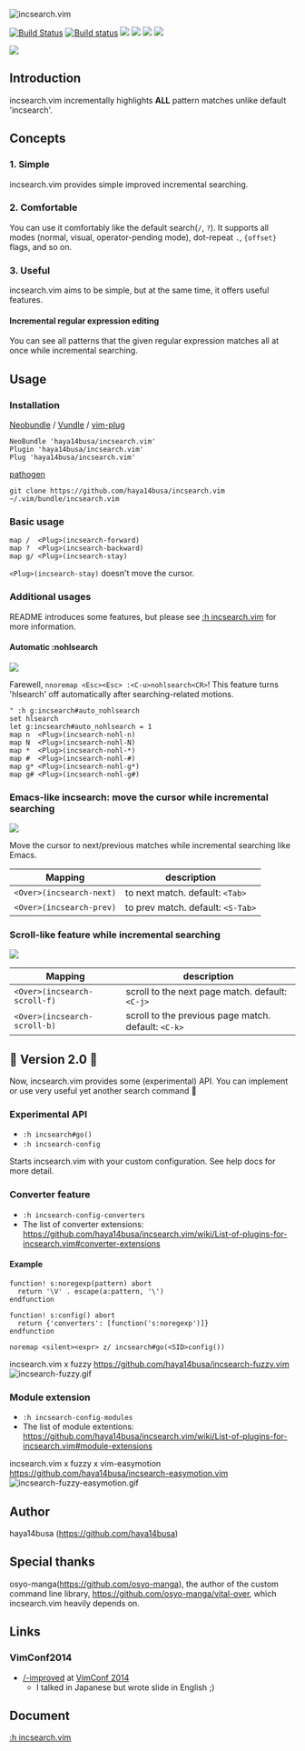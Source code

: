 ![incsearch.vim](https://raw.githubusercontent.com/haya14busa/i/master/incsearch.vim/incsearch_logo.png)

[![Build Status](https://travis-ci.org/haya14busa/incsearch.vim.svg?branch=master)](https://travis-ci.org/haya14busa/incsearch.vim)
[![Build status](https://ci.appveyor.com/api/projects/status/ks6gtsu46c1djoo6/branch/master)](https://ci.appveyor.com/project/haya14busa/incsearch-vim/branch/master)
[![](http://img.shields.io/github/tag/haya14busa/incsearch.vim.svg)](https://github.com/haya14busa/incsearch.vim/releases)
[![](http://img.shields.io/github/issues/haya14busa/incsearch.vim.svg)](https://github.com/haya14busa/incsearch.vim/issues)
[![](http://img.shields.io/badge/license-MIT-blue.svg)](LICENSE)
[![](http://img.shields.io/badge/doc-%3Ah%20incsearch.txt-red.svg)](doc/incsearch.txt)

![](https://raw.githubusercontent.com/haya14busa/i/master/incsearch.vim/incremental_regex_building.gif)

Introduction
------------
incsearch.vim incrementally highlights __ALL__ pattern matches unlike default
'incsearch'.

Concepts
--------

### 1. Simple
incsearch.vim provides simple improved incremental searching.

### 2. Comfortable
You can use it comfortably like the default search(`/`, `?`).
It supports all modes (normal, visual, operator-pending mode), dot-repeat `.`,
`{offset}` flags, and so on.

### 3. Useful
incsearch.vim aims to be simple, but at the same time, it offers useful features.

#### Incremental regular expression editing
You can see all patterns that the given regular expression matches all at once
while incremental searching.

Usage
-----

### Installation

[Neobundle](https://github.com/Shougo/neobundle.vim) / [Vundle](https://github.com/gmarik/Vundle.vim) / [vim-plug](https://github.com/junegunn/vim-plug)

```vim
NeoBundle 'haya14busa/incsearch.vim'
Plugin 'haya14busa/incsearch.vim'
Plug 'haya14busa/incsearch.vim'
```

[pathogen](https://github.com/tpope/vim-pathogen)

```
git clone https://github.com/haya14busa/incsearch.vim ~/.vim/bundle/incsearch.vim
```

### Basic usage
```vim
map /  <Plug>(incsearch-forward)
map ?  <Plug>(incsearch-backward)
map g/ <Plug>(incsearch-stay)
```

`<Plug>(incsearch-stay)` doesn't move the cursor.

### Additional usages
README introduces some features, but please see [:h incsearch.vim](doc/incsearch.txt) for more information.

#### Automatic :nohlsearch

![](https://raw.githubusercontent.com/haya14busa/i/master/incsearch.vim/incsearch_auto_nohlsearch.gif)

Farewell, `nnoremap <Esc><Esc> :<C-u>nohlsearch<CR>`!
This feature turns 'hlsearch' off automatically after searching-related motions.

```vim
" :h g:incsearch#auto_nohlsearch
set hlsearch
let g:incsearch#auto_nohlsearch = 1
map n  <Plug>(incsearch-nohl-n)
map N  <Plug>(incsearch-nohl-N)
map *  <Plug>(incsearch-nohl-*)
map #  <Plug>(incsearch-nohl-#)
map g* <Plug>(incsearch-nohl-g*)
map g# <Plug>(incsearch-nohl-g#)
```

### Emacs-like incsearch: move the cursor while incremental searching

![](https://cloud.githubusercontent.com/assets/3797062/3866152/40e11c48-1fc4-11e4-8cfd-ace452a19f90.gif)

Move the cursor to next/previous matches while incremental searching like Emacs.

| Mapping                  | description                       |
| ------------------------ | --------------------------------- |
| `<Over>(incsearch-next)` | to next match. default: `<Tab>`   |
| `<Over>(incsearch-prev)` | to prev match. default: `<S-Tab>` |

### Scroll-like feature while incremental searching

![](https://raw.githubusercontent.com/haya14busa/i/master/incsearch.vim/incremental_move_and_scroll.gif)

| Mapping                      | description                                         |
| ------------------------     | ---------------------------------                   |
| `<Over>(incsearch-scroll-f)` | scroll to the next page match. default: `<C-j>`     |
| `<Over>(incsearch-scroll-b)` | scroll to the previous page match. default: `<C-k>` |

:tada: Version 2.0 :tada:
-------------------------
Now, incsearch.vim provides some (experimental) API.
You can implement or use very useful yet another search command :mag_right:

### Experimental API
- `:h incsearch#go()`
- `:h incsearch-config`

Starts incsearch.vim with your custom configuration. See help docs for more detail.

### Converter feature
- `:h incsearch-config-converters`
- The list of converter extensions: https://github.com/haya14busa/incsearch.vim/wiki/List-of-plugins-for-incsearch.vim#converter-extensions

#### Example

```vim
function! s:noregexp(pattern) abort
  return '\V' . escape(a:pattern, '\')
endfunction

function! s:config() abort
  return {'converters': [function('s:noregexp')]}
endfunction

noremap <silent><expr> z/ incsearch#go(<SID>config())
```

incsearch.vim x fuzzy https://github.com/haya14busa/incsearch-fuzzy.vim
![incsearch-fuzzy.gif](https://raw.githubusercontent.com/haya14busa/i/master/incsearch.vim/extensions/incsearch-fuzzy.gif)

### Module extension
- `:h incsearch-config-modules`
- The list of module extentions: https://github.com/haya14busa/incsearch.vim/wiki/List-of-plugins-for-incsearch.vim#module-extensions

incsearch.vim x fuzzy x vim-easymotion https://github.com/haya14busa/incsearch-easymotion.vim
![incsearch-fuzzy-easymotion.gif](https://raw.githubusercontent.com/haya14busa/i/master/incsearch.vim/extensions/incsearch-fuzzy-easymotion.gif)

Author
------
haya14busa (https://github.com/haya14busa)

Special thanks
--------------
osyo-manga(https://github.com/osyo-manga), the author of
the custom command line library, https://github.com/osyo-manga/vital-over,
which incsearch.vim heavily depends on.

Links
-----

### VimConf2014
- [/-improved](https://docs.google.com/presentation/d/1ie2VCSt9onXmoY3v_zxJdMjYJSbAelVR-QExdUQK-Tw/pub?start=false&loop=false&delayms=3000&slide=id.g4e7add63c_05) at [VimConf 2014](http://vimconf.vim-jp.org/2014/)
  - I talked in Japanese but wrote slide in English ;)

Document
--------
[:h incsearch.vim](doc/incsearch.txt)
